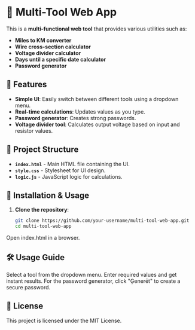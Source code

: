 # 🔧 Multi-Tool Web App

This is a **multi-functional web tool** that provides various utilities such as:
- **Miles to KM converter**
- **Wire cross-section calculator**
- **Voltage divider calculator**
- **Days until a specific date calculator**
- **Password generator**

## 🚀 Features
- **Simple UI**: Easily switch between different tools using a dropdown menu.
- **Real-time calculations**: Updates values as you type.
- **Password generator**: Creates strong passwords.
- **Voltage divider tool**: Calculates output voltage based on input and resistor values.

## 📂 Project Structure
- **`index.html`** - Main HTML file containing the UI.
- **`style.css`** - Stylesheet for UI design.
- **`logic.js`** - JavaScript logic for calculations.
  
## 📌 Installation & Usage
1. **Clone the repository**:
   ```sh
   git clone https://github.com/your-username/multi-tool-web-app.git
   cd multi-tool-web-app
Open index.html in a browser.
## 🛠️ Usage Guide
Select a tool from the dropdown menu.
Enter required values and get instant results.
For the password generator, click "Ģenerēt" to create a secure password.
## 📝 License
This project is licensed under the MIT License.
